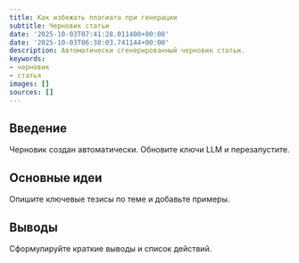 ```yaml
---
title: Как избежать плагиата при генерации
subtitle: Черновик статьи
date: '2025-10-03T07:41:28.011400+00:00'
date: '2025-10-03T06:38:03.741144+00:00'
description: Автоматически сгенерированный черновик статьи.
keywords:
- черновик
- статья
images: []
sources: []
---
```


## Введение

Черновик создан автоматически. Обновите ключи LLM и перезапустите.

## Основные идеи

Опишите ключевые тезисы по теме и добавьте примеры.

## Выводы

Сформулируйте краткие выводы и список действий.